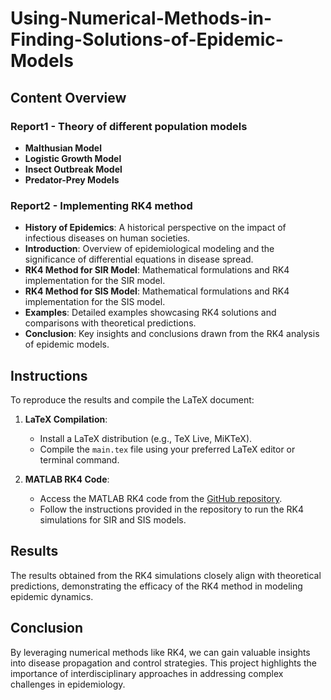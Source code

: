 # Using-Numerical-Methods-in-Finding-Solutions-of-Epidemic-Models
## Content Overview

### Report1 - Theory of different population models
- **Malthusian Model**
- **Logistic Growth Model**
- **Insect Outbreak Model**
- **Predator-Prey Models**

### Report2 - Implementing RK4 method
- **History of Epidemics**: A historical perspective on the impact of infectious diseases on human societies.
- **Introduction**: Overview of epidemiological modeling and the significance of differential equations in disease spread.
- **RK4 Method for SIR Model**: Mathematical formulations and RK4 implementation for the SIR model.
- **RK4 Method for SIS Model**: Mathematical formulations and RK4 implementation for the SIS model.
- **Examples**: Detailed examples showcasing RK4 solutions and comparisons with theoretical predictions.
- **Conclusion**: Key insights and conclusions drawn from the RK4 analysis of epidemic models.

## Instructions

To reproduce the results and compile the LaTeX document:

1. **LaTeX Compilation**:
   - Install a LaTeX distribution (e.g., TeX Live, MiKTeX).
   - Compile the `main.tex` file using your preferred LaTeX editor or terminal command.

2. **MATLAB RK4 Code**:
   - Access the MATLAB RK4 code from the [GitHub repository](https://github.com/Numerologists/Using-Numerical-Methods-in-Finding-Solutions-of-Epidemic-Models.git).
   - Follow the instructions provided in the repository to run the RK4 simulations for SIR and SIS models.

## Results

The results obtained from the RK4 simulations closely align with theoretical predictions, demonstrating the efficacy of the RK4 method in modeling epidemic dynamics.

## Conclusion

By leveraging numerical methods like RK4, we can gain valuable insights into disease propagation and control strategies. This project highlights the importance of interdisciplinary approaches in addressing complex challenges in epidemiology.

